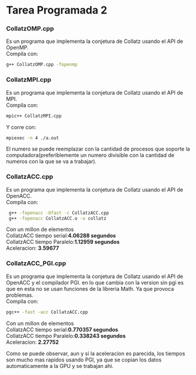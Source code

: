 # Tarea Programada 2

### CollatzOMP.cpp
Es un programa que implementa la conjetura de Collatz usando el API de OpenMP.  
Compila con:  
```bash
g++ CollatzOMP.cpp -fopenmp
```
  
### CollatzMPI.cpp  
Es un programa que implementa la conjetura de Collatz usando el API de MPI.  
Compila con:  
```bash
mpic++ CollatzMPI.cpp 
```  
Y corre con:  
```bash
mpiexec -n 4 ./a.out
```  
El numero se puede reemplazar con la cantidad de procesos que soporte la computadora(preferiblemente un numero divisible con la cantidad de numeros con la que se va a trabajar).
  
### CollatzACC.cpp  
Es un programa que implementa la conjetura de Collatz usando el API de OpenACC.  
Compila con:  
```bash
 g++ -fopenacc -Ofast -c CollatzACC.cpp
 g++ -fopenacc CollatzACC.o -o collatz
```  
  
Con un millon de elementos   
CollatzACC tiempo serial:**4.06288 segundos**  
CollatzACC tiempo Paralelo:**1.12959 segundos**  
Aceleracion: **3.59677**   
   
   
### CollatzACC_PGI.cpp  
Es un programa que implementa la conjetura de Collatz usando el API de OpenACC y el compilador PGI. en lo que cambia con la version sin pgi es que en esta no se usan funciones de la libreria Math. Ya que provoca problemas.  
Compila con:  
```bash
pgc++ -fast -acc CollatzACC.cpp 
```  
Con un millon de elementos   
CollatzACC tiempo serial:**0.770357 segundos**  
CollatzACC tiempo Paralelo:**0.338243 segundos**  
Aceleracion: **2.27752**   
  
Como se puede observar, aun y si la aceleracion es parecida, los tiempos son mucho mas rapidos usando PGI, ya que se copian los datos automaticamente a la GPU y se trabajan ahi.
